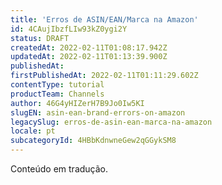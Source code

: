 ```yaml
---
title: 'Erros de ASIN/EAN/Marca na Amazon'
id: 4CAujIbzfLIw93kZ0ygi2Y
status: DRAFT
createdAt: 2022-02-11T01:08:17.942Z
updatedAt: 2022-02-11T01:13:39.900Z
publishedAt: 
firstPublishedAt: 2022-02-11T01:11:29.602Z
contentType: tutorial
productTeam: Channels
author: 46G4yHIZerH7B9Jo0Iw5KI
slugEN: asin-ean-brand-errors-on-amazon
legacySlug: erros-de-asin-ean-marca-na-amazon
locale: pt
subcategoryId: 4HBbKdnwneGew2qGGykSM8
---
```


<div class="alert alert-warning" role="alert">Conteúdo em tradução.</div>
